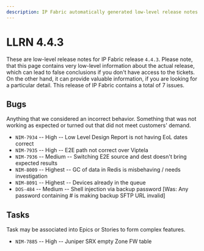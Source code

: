 ```yaml
---
description: IP Fabric automatically generated low-level release notes for version 4.4.3.
---
```


# LLRN 4.4.3

These are low-level release notes for IP Fabric release `4.4.3`. Please note, that this page contains very low-level information about the actual release, which can lead to false conclusions if you don't have access to the tickets. On the other hand, it can provide valuable information, if you are looking for a particular detail. This release of IP Fabric contains a total of 7 issues.

## Bugs

Anything that we considered an incorrect behavior. Something that was not working as expected or turned out that did not meet customers' demand.

- `NIM-7934` -- High -- Low Level Design Report is not having EoL dates correct
- `NIM-7935` -- High -- E2E path not correct over Viptela
- `NIM-7936` -- Medium -- Switching E2E source and dest doesn't bring expected results
- `NIM-8009` -- Highest -- GC of data in Redis is misbehaving / needs investigation
- `NIM-8091` -- Highest -- Devices already in the queue
- `DOS-484` -- Medium -- Shell injection via backup password [Was: Any password containing # is making backup SFTP URL invalid]

## Tasks

Task may be associated into Epics or Stories to form complex features.

- `NIM-7885` -- High -- Juniper SRX empty Zone FW table
